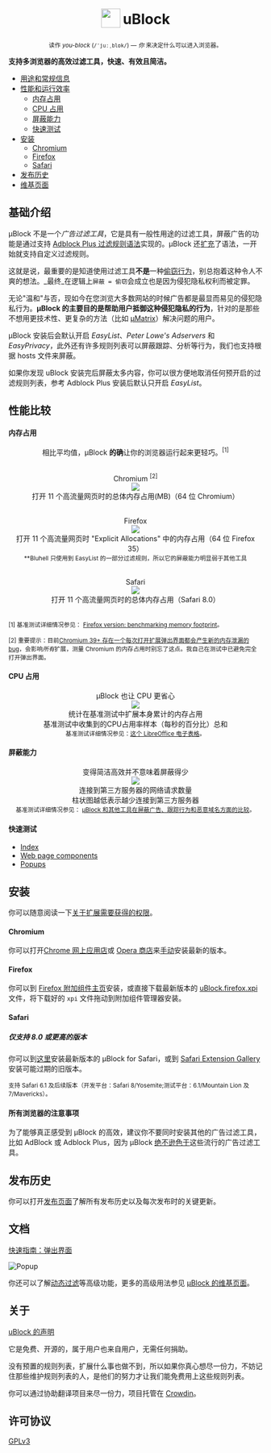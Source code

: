 <h1 align="center">
<sub>
<img src="https://raw.githubusercontent.com/gorhill/uBlock/master/doc/img/icon38@2x.png"
height="38"
width="38">
</sub>
uBlock
</h1>
<p align="center">
<sup> <!-- Pronounciation -->
      读作 <i>you-block</i> (<code>/ˈjuːˌblɒk/</code>) — <i>你</i> 来决定什么可以进入浏览器。
</sup>
<br>
</p>

**支持多浏览器的高效过滤工具，快速、有效且简洁。**&nbsp;&nbsp;[<img src="https://travis-ci.org/gorhill/uBlock.svg?branch=master" height="12">](https://travis-ci.org/gorhill/uBlock)

* [用途和常规信息](#基础介绍)
* [性能和运行效率](#性能比较)
  * [内存占用](#内存占用)
  * [CPU 占用](#cpu-占用)
  * [屏蔽能力](#屏蔽能力)
  * [快速测试](#快速测试)
* [安装](#安装)
  * [Chromium](#chromium)
  * [Firefox](#firefox)
  * [Safari](#safari)
* [发布历史](#发布历史)
* [维基页面](https://github.com/fang5566/uBlock/wiki)

## 基础介绍

µBlock 不是一个*广告过滤工具*，它是具有一般性用途的过滤工具，屏蔽广告的功能是通过支持 [Adblock Plus 过滤规则语法](https://adblockplus.org/zh_CN/filters)实现的。µBlock 还[扩充](https://github.com/fang5566/uBlock/wiki/%E6%89%A9%E5%85%85%E7%9A%84%E8%BF%87%E6%BB%A4%E8%A7%84%E5%88%99%E8%AF%AD%E6%B3%95)了语法，一开始就支持自定义过滤规则。

这就是说，最重要的是知道使用过滤工具**不是**一种[偷窃行为](https://twitter.com/LeaVerou/status/518154828166725632)，别总抱着这种令人不爽的想法。_最终_在逻辑上`屏蔽 = 偷窃`会成立也是因为侵犯隐私权利而被定罪。

无论"温和"与否，现如今在您浏览大多数网站的时候广告都是最显而易见的侵犯隐私行为。**µBlock 的主要目的是帮助用户抵御这种侵犯隐私的行为**，针对的是那些不想用更技术性、更复杂的方法（比如 [µMatrix](https://github.com/gorhill/uMatrix)）解决问题的用户。

μBlock 安装后会默认开启 _EasyList_、_Peter Lowe's Adservers_ 和 _EasyPrivacy_，此外还有许多规则列表可以屏蔽跟踪、分析等行为，我们也支持根据 hosts 文件来屏蔽。

如果你发现 uBlock 安装完后屏蔽太多内容，你可以很方便地取消任何预开启的过滤规则列表，参考 Adblock Plus 安装后默认只开启 _EasyList_。

## 性能比较

#### 内存占用

<div align="center">
相比平均值，µBlock <b>的确</b>让你的浏览器运行起来更轻巧。<sup>[1]</sup><br><br>

Chromium <sup>[2]</sup><br>
<img src="https://raw.githubusercontent.com/gorhill/uBlock/master/doc/benchmarks/mem-usage-overall-chart-20141224.png" /><br>打开 11 个高流量网页时的总体内存占用(MB)（64 位 Chromium）<br><br>

Firefox<br>
<img src="https://raw.githubusercontent.com/gorhill/uBlock/master/doc/benchmarks/mem-usage-overall-chart-20150205.png" /><br>打开 11 个高流量网页时 "Explicit Allocations" 中的内存占用（64 位 Firefox 35）<br><sup>**Bluhell 只使用到 EasyList 的一部分过滤规则，所以它的屏蔽能力明显弱于其他工具</sup><br><br>

Safari<br>
<img src="https://raw.githubusercontent.com/gorhill/uBlock/master/doc/benchmarks/mem-usage-overall-chart-safari-20150205.png" /><br>打开 11 个高流量网页时的总体内存占用（Safari 8.0）<br><br>

</div>

<sup>[1] 基准测试详细情况参见： <a href="https://github.com/fang5566/uBlock/wiki/Firefox-version:-benchmarking-memory-footprint">Firefox version: benchmarking memory footprint</a>。</sup><br>

<sup>[2] 重要提示：目前[Chromium 39+ 存在一个每次打开扩展弹出界面都会产生新的内存泄漏的 bug](https://code.google.com/p/chromium/issues/detail?id=441500)，会影响<i>所有</i>扩展，测量 Chromium 的内存占用时别忘了这点。我自己在测试中已避免完全打开弹出界面。</sup><br>

#### CPU 占用

<p align="center">
µBlock 也让 CPU 更省心<br>
<img src="https://raw.githubusercontent.com/gorhill/uBlock/master/doc/benchmarks/cpu-usage-overall-chart-20141226.png" /><br>统计在基准测试中扩展本身累计的内存占用<br>基准测试中收集到的CPU占用率样本（每秒的百分比）总和<br>
<sup>基准测试详细情况参见：<a href="https://github.com/gorhill/uBlock/blob/master/doc/benchmarks/cpu-usage-overall-20141226.ods">这个 LibreOffice 电子表格</a>。</sup>
</p>

#### 屏蔽能力

<p align="center">
变得简洁高效并不意味着屏蔽得少<br>
<img src="https://raw.githubusercontent.com/gorhill/uBlock/master/doc/benchmarks/privex-201409-30.png" /><br>连接到第三方服务器的网络请求数量<br>柱状图越低表示越少连接到第三方服务器<br>
<sup>基准测试详细情况参见： 
<a href="https://github.com/fang5566/uBlock/wiki/%C2%B5Block-%E5%92%8C%E5%85%B6%E4%BB%96%E5%B7%A5%E5%85%B7%E5%9C%A8%E5%B1%8F%E8%94%BD%E5%B9%BF%E5%91%8A%E3%80%81%E8%B7%9F%E8%B8%AA%E8%A1%8C%E4%B8%BA%E5%92%8C%E6%81%B6%E6%84%8F%E5%9F%9F%E5%90%8D%E6%96%B9%E9%9D%A2%E7%9A%84%E6%AF%94%E8%BE%83">µBlock 和其他工具在屏蔽广告、跟踪行为和恶意域名方面的比较</a>。
</p>

#### 快速测试

- [Index](http://raymondhill.net/ublock/tests.html)
- [Web page components](http://raymondhill.net/ublock/tiles1.html)
- [Popups](http://raymondhill.net/ublock/popup.html)

## 安装

你可以随意阅读一下[关于扩展需要获得的权限](https://github.com/fang5566/uBlock/wiki/%E5%85%B3%E4%BA%8E%E6%89%A9%E5%B1%95%E9%9C%80%E8%A6%81%E8%8E%B7%E5%BE%97%E7%9A%84%E6%9D%83%E9%99%90)。

#### Chromium

你可以打开[Chrome 网上应用店](https://chrome.google.com/webstore/detail/cjpalhdlnbpafiamejdnhcphjbkeiagm)或 [Opera 商店](https://addons.opera.com/en-gb/extensions/details/ublock/)来[手动](https://github.com/gorhill/uBlock/tree/master/dist#install)安装最新的版本。

#### Firefox

你可以到 [Firefox 附加组件主页](https://addons.mozilla.org/en-US/firefox/addon/ublock/)安装，或直接下载最新版本的 [uBlock.firefox.xpi](https://github.com/gorhill/uBlock/releases) 文件，将下载好的 `xpi` 文件拖动到附加组件管理器安装。

#### Safari

##### 仅支持 8.0 或更高的版本

你可以到[这里](https://chrismatic.io/ublock)安装最新版本的 µBlock for Safari，或到 [Safari Extension Gallery](https://extensions.apple.com/details/?id=net.gorhill.uBlock-96G4BAKDQ9) 安装可能过期的旧版本。

<sup>支持 Safari 6.1 及后续版本（开发平台：Safari 8/Yosemite;测试平台：6.1/Mountain Lion 及 7/Mavericks）。</sup>

#### 所有浏览器的注意事项

为了能够真正感受到 µBlock 的高效，建议你不要同时安装其他的广告过滤工具，比如 AdBlock 或 Adblock Plus，因为 µBlock [绝不逊色于](#屏蔽能力)这些流行的广告过滤工具。

## 发布历史

你可以打开[发布页面](https://github.com/gorhill/uBlock/releases)了解所有发布历史以及每次发布时的关键更新。

## 文档

[快速指南：弹出界面](https://github.com/fang5566/uBlock/wiki/%E5%BF%AB%E9%80%9F%E6%8C%87%E5%8D%97%EF%BC%9A%E5%BC%B9%E5%87%BA%E7%95%8C%E9%9D%A2)

![Popup](https://raw.githubusercontent.com/gorhill/uBlock/master/doc/img/popup-1.png)

你还可以了解[动态过滤](https://github.com/fang5566/uBlock/wiki/%E5%8A%A8%E6%80%81%E8%BF%87%E6%BB%A4)等高级功能，更多的高级用法参见 [µBlock 的维基页面](https://github.com/fang5566/uBlock/wiki)。

## 关于

[uBlock 的声明](MANIFESTO.md)

它是免费、开源的，属于用户也来自用户，无需任何捐助。

没有预置的规则列表，扩展什么事也做不到，所以如果你真心想尽一份力，不妨记住那些维护规则列表的人，是他们的努力才让我们能免费用上这些规则列表。

你可以通过协助翻译项目来尽一份力，项目托管在 [Crowdin](https://crowdin.net/project/ublock)。

## 许可协议

[GPLv3](https://github.com/gorhill/uBlock/blob/master/LICENSE.txt)
